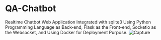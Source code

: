 # QA-Chatbot
Realtime Chatbot Web Application Integrated with sqlite3 Using Python Programming Language as Back-end, Flask as the Front-end, Socketio as the Websocket, and Using Docker for Deployment Purpose.
![Capture](https://user-images.githubusercontent.com/72706163/129031972-ab9f9a49-99e2-4d8d-99e1-69d7187799f5.PNG)
